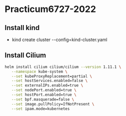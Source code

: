 # Practicum6727-2022

## Install kind

  - kind create cluster --config=kind-cluster.yaml

## Install Cilium

```bash
helm install cilium cilium/cilium --version 1.11.1 \
   --namespace kube-system \
   --set kubeProxyReplacement=partial \
   --set hostServices.enabled=false \
   --set externalIPs.enabled=true \
   --set nodePort.enabled=true \
   --set hostPort.enabled=true \
   --set bpf.masquerade=false \
   --set image.pullPolicy=IfNotPresent \
   --set ipam.mode=kubernetes
```
